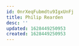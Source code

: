 ```yaml
---
id: 0nrXeqFubmdtu9IgxUnFj
title: Philip Rearden
desc: ''
updated: 1628449250953
created: 1628449250953
---
```


